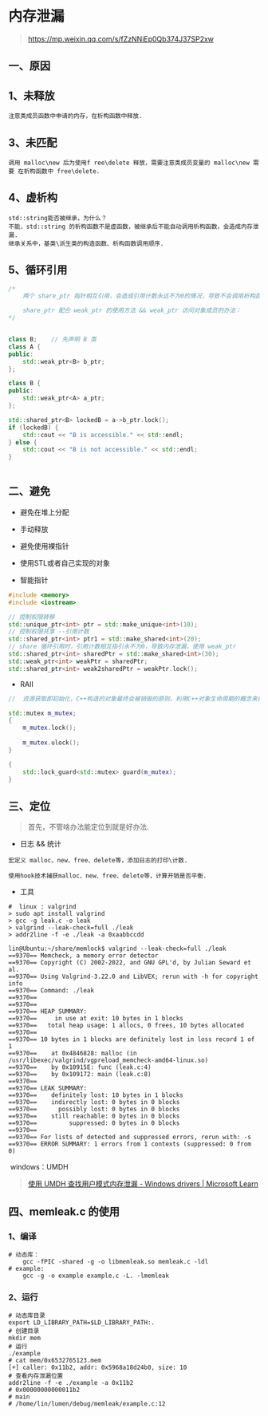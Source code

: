 # 内存泄漏

>  https://mp.weixin.qq.com/s/fZzNNiEp0Qb374J37SP2xw



## 一、原因

## 1、未释放

```
注意类成员函数中申请的内存，在析构函数中释放.
```

## 3、未匹配

```
调用 malloc\new 后为使用f ree\delete 释放，需要注意类成员变量的 malloc\new 需要 在析构函数中 free\delete.
```

## 4、虚析构

```
std::string能否被继承，为什么？
不能，std::string 的析构函数不是虚函数，被继承后不能自动调用析构函数，会造成内存泄漏.
继承关系中，基类\派生类的构造函数、析构函数调用顺序.
```

## 5、循环引用

```c++
/*
	两个 share_ptr 指针相互引用，会造成引用计数永远不为0的情况，导致不会调用析构函数从而内存泄漏，对循环引用的对象使用weak_ptr 解决循环引用内存泄漏的问题.

	share_ptr 配合 weak_ptr 的使用方法 && weak_ptr 访问对象成员的办法：
*/


class B;	// 先声明 B 类
class A {
public:
    std::weak_ptr<B> b_ptr;
};

class B {
public:
    std::weak_ptr<A> a_ptr;
};

std::shared_ptr<B> lockedB = a->b_ptr.lock();
if (lockedB) {
    std::cout << "B is accessible." << std::endl;
} else {
    std::cout << "B is not accessible." << std::endl;
}
    
```

## 二、避免

- 避免在堆上分配

- 手动释放

- 避免使用裸指针

- 使用STL或者自己实现的对象

- 智能指针

```C++
#include <memory>
#include <iostream>

// 控制权限转移
std::unique_ptr<int> ptr = std::make_unique<int>(10);	
// 控制权限共享 --引用计数
std::shared_ptr<int> ptr1 = std::make_shared<int>(20);
// share 循环引用时，引用计数相互指引永不为0，导致内存泄漏，使用 weak_ptr 
std::shared_ptr<int> sharedPtr = std::make_shared<int>(30);
std::weak_ptr<int> weakPtr = sharedPtr;
std::shared_ptr<int> weak2sharedPtr = weakPtr.lock();
```

- RAII

```c++
// 	资源获取即初始化，C++构造的对象最终会被销毁的原则，利用C++对象生命周期的概念来控制程序的资源.

std::mutex m_mutex;
{
    m_mutex.lock();
    
    m_mutex.ulock();
}

{
    std::lock_guard<std::mutex> guard(m_mutex);
}
```

## 三、定位

> 首先，不管啥办法能定位到就是好办法.

- 日志 && 统计

```
宏定义 malloc、new、free、delete等，添加日志的打印\计数.

使用hook技术捕获malloc、new、free、delete等，计算开销是否平衡.
```

- 工具

```shell
#  linux : valgrind
> sudo apt install valgrind
> gcc -g leak.c -o leak
> valgrind --leak-check=full ./leak
> addr2line -f -e ./leak -a 0xaabbccdd

lin@Ubuntu:~/share/memlock$ valgrind --leak-check=full ./leak 
==9370== Memcheck, a memory error detector
==9370== Copyright (C) 2002-2022, and GNU GPL'd, by Julian Seward et al.
==9370== Using Valgrind-3.22.0 and LibVEX; rerun with -h for copyright info
==9370== Command: ./leak
==9370== 
==9370== 
==9370== HEAP SUMMARY:
==9370==     in use at exit: 10 bytes in 1 blocks
==9370==   total heap usage: 1 allocs, 0 frees, 10 bytes allocated
==9370== 
==9370== 10 bytes in 1 blocks are definitely lost in loss record 1 of 1
==9370==    at 0x4846828: malloc (in /usr/libexec/valgrind/vgpreload_memcheck-amd64-linux.so)
==9370==    by 0x10915E: func (leak.c:4)
==9370==    by 0x109172: main (leak.c:8)
==9370== 
==9370== LEAK SUMMARY:
==9370==    definitely lost: 10 bytes in 1 blocks
==9370==    indirectly lost: 0 bytes in 0 blocks
==9370==      possibly lost: 0 bytes in 0 blocks
==9370==    still reachable: 0 bytes in 0 blocks
==9370==         suppressed: 0 bytes in 0 blocks
==9370== 
==9370== For lists of detected and suppressed errors, rerun with: -s
==9370== ERROR SUMMARY: 1 errors from 1 contexts (suppressed: 0 from 0)
```

​	windows：UMDH

> [使用 UMDH 查找用户模式内存泄漏 - Windows drivers | Microsoft Learn](https://learn.microsoft.com/zh-cn/windows-hardware/drivers/debugger/using-umdh-to-find-a-user-mode-memory-leak)







## 四、memleak.c 的使用

### 1、编译

```shell
# 动态库：
	gcc -fPIC -shared -g -o libmemleak.so memleak.c -ldl
# example:
	gcc -g -o example example.c -L. -lmemleak
```

### 2、运行

```shell
# 动态库目录
export LD_LIBRARY_PATH=$LD_LIBRARY_PATH:.
# 创建目录
mkdir mem
# 运行
./example
# cat mem/0x6532765123.mem
[+] caller: 0x11b2, addr: 0x5968a18d24b0, size: 10
# 查看内存泄漏位置
addr2line -f -e ./example -a 0x11b2
# 0x00000000000011b2
# main
# /home/lin/lumen/debug/memleak/example.c:12
```

